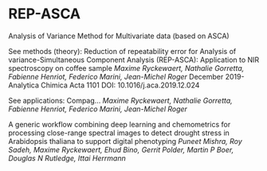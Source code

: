 # REP-ASCA
Analysis of Variance  Method for Multivariate data (based on ASCA)

See methods (theory): 
Reduction of repeatability error for Analysis of variance-Simultaneous Component Analysis (REP-ASCA): Application to NIR spectroscopy on coffee sample
_Maxime Ryckewaert, Nathalie Gorretta, Fabienne Henriot, Federico Marini, Jean-Michel Roger_
December 2019- Analytica Chimica Acta 1101 DOI: 10.1016/j.aca.2019.12.024


See applications: 
Compag... 
_Maxime Ryckewaert, Nathalie Gorretta, Fabienne Henriot, Federico Marini, Jean-Michel Roger_

A generic workflow combining deep learning and chemometrics for processing close-range spectral images to detect drought stress in Arabidopsis thaliana to support digital phenotyping
_Puneet Mishra, Roy Sadeh, Maxime Ryckewaert, Ehud Bino, Gerrit Polder, Martin P Boer, Douglas N Rutledge, Ittai Herrmann_



